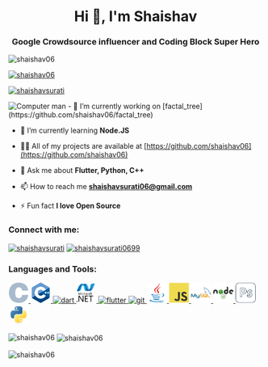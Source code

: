 <h1 align="center">Hi 👋, I'm Shaishav</h1>
<h3 align="center">Google Crowdsource influencer and Coding Block Super Hero</h3>

<p align="left"> <img src="https://komarev.com/ghpvc/?username=shaishav06&label=Profile%20views&color=0e75b6&style=flat" alt="shaishav06" /> </p>

<p align="left"> <a href="https://github.com/ryo-ma/github-profile-trophy"><img src="https://github-profile-trophy.vercel.app/?username=shaishav06" alt="shaishav06" /></a> </p>

<p align="left"> <a href="https://twitter.com/shaishavsurati" target="blank"><img src="https://img.shields.io/twitter/follow/shaishavsurati?logo=twitter&style=for-the-badge" alt="shaishavsurati" /></a> </p>
<img src="programming.gif" alt="Computer man" style="width:48px;height:48px;">
- 🔭 I’m currently working on [factal_tree](https://github.com/shaishav06/factal_tree)

- 🌱 I’m currently learning **Node.JS**

- 👨‍💻 All of my projects are available at [https://github.com/shaishav06](https://github.com/shaishav06)

- 💬 Ask me about **Flutter, Python, C++**

- 📫 How to reach me **shaishavsurati06@gmail.com**

- ⚡ Fun fact **I love Open Source**

<h3 align="left">Connect with me:</h3>
<p align="left">
<a href="https://twitter.com/shaishavsurati" target="blank"><img align="center" src="https://cdn.jsdelivr.net/npm/simple-icons@3.0.1/icons/twitter.svg" alt="shaishavsurati" height="30" width="40" /></a>
<a href="https://linkedin.com/in/shaishavsurati0699" target="blank"><img align="center" src="https://cdn.jsdelivr.net/npm/simple-icons@3.0.1/icons/linkedin.svg" alt="shaishavsurati0699" height="30" width="40" /></a>
</p>

<h3 align="left">Languages and Tools:</h3>
<p align="left"> <a href="https://www.cprogramming.com/" target="_blank"> <img src="https://raw.githubusercontent.com/devicons/devicon/master/icons/c/c-original.svg" alt="c" width="40" height="40"/> </a> <a href="https://www.w3schools.com/cpp/" target="_blank"> <img src="https://raw.githubusercontent.com/devicons/devicon/master/icons/cplusplus/cplusplus-original.svg" alt="cplusplus" width="40" height="40"/> </a> <a href="https://dart.dev" target="_blank"> <img src="https://www.vectorlogo.zone/logos/dartlang/dartlang-icon.svg" alt="dart" width="40" height="40"/> </a> <a href="https://dotnet.microsoft.com/" target="_blank"> <img src="https://raw.githubusercontent.com/devicons/devicon/master/icons/dot-net/dot-net-original-wordmark.svg" alt="dotnet" width="40" height="40"/> </a> <a href="https://flutter.dev" target="_blank"> <img src="https://www.vectorlogo.zone/logos/flutterio/flutterio-icon.svg" alt="flutter" width="40" height="40"/> </a> <a href="https://git-scm.com/" target="_blank"> <img src="https://www.vectorlogo.zone/logos/git-scm/git-scm-icon.svg" alt="git" width="40" height="40"/> </a> <a href="https://www.java.com" target="_blank"> <img src="https://raw.githubusercontent.com/devicons/devicon/master/icons/java/java-original.svg" alt="java" width="40" height="40"/> </a> <a href="https://developer.mozilla.org/en-US/docs/Web/JavaScript" target="_blank"> <img src="https://raw.githubusercontent.com/devicons/devicon/master/icons/javascript/javascript-original.svg" alt="javascript" width="40" height="40"/> </a> <a href="https://www.mysql.com/" target="_blank"> <img src="https://raw.githubusercontent.com/devicons/devicon/master/icons/mysql/mysql-original-wordmark.svg" alt="mysql" width="40" height="40"/> </a> <a href="https://nodejs.org" target="_blank"> <img src="https://raw.githubusercontent.com/devicons/devicon/master/icons/nodejs/nodejs-original-wordmark.svg" alt="nodejs" width="40" height="40"/> </a> <a href="https://www.photoshop.com/en" target="_blank"> <img src="https://raw.githubusercontent.com/devicons/devicon/master/icons/photoshop/photoshop-line.svg" alt="photoshop" width="40" height="40"/> </a> <a href="https://www.python.org" target="_blank"> <img src="https://raw.githubusercontent.com/devicons/devicon/master/icons/python/python-original.svg" alt="python" width="40" height="40"/> </a> </p>

<p><img align="left" src="https://github-readme-stats.vercel.app/api/top-langs?username=shaishav06&show_icons=true&locale=en&layout=compact" alt="shaishav06" /></p>

<p>&nbsp;<img align="center" src="https://github-readme-stats.vercel.app/api?username=shaishav06&show_icons=true&locale=en" alt="shaishav06" /></p>

<p><img align="center" src="https://github-readme-streak-stats.herokuapp.com/?user=shaishav06&" alt="shaishav06" /></p>
